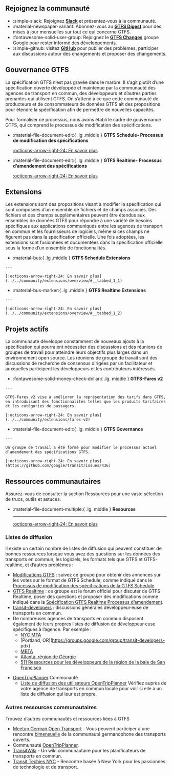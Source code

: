## Rejoignez la communauté 
 
<div class="grid cards" markdown> 
 
 - :simple-slack: Rejoignez [__Slack__](https://share.mobilitydata.org/slack) et présentez-vous à la communauté. 
 - :material-newspaper-variant: Abonnez-vous au [__GTFS Digest__](https://groups.google.com/g/gtfs-digest) pour des mises à jour mensuelles sur tout ce qui concerne GTFS. 
 - :fontawesome-solid-user-group: Rejoignez le [__GTFS Changes__](https://groups.google.com/g/gtfs-changes) groupe Google pour rester informé des développements. 
 - :simple-github: visitez [__GitHub__](https://github.com/google/transit) pour publier des problèmes, participer aux discussions autour des changements et proposer des changements. 

</div> 
 
## Gouvernance GTFS 
 
 La spécification GTFS n’est pas gravée dans le marbre. Il s’agit plutôt d’une spécification ouverte développée et maintenue par la communauté des agences de transport en commun, des développeurs et d’autres parties prenantes qui utilisent GTFS. On s’attend à ce que cette communauté de producteurs et de consommateurs de données GTFS ait des propositions pour étendre la spécification afin de permettre de nouvelles capacités. 
 
 Pour formaliser ce processus, nous avons établi le cadre de gouvernance GTFS, qui comprend le processus de modification des spécifications. 

<div class="grid cards" markdown> 
 
 -   :material-file-document-edit:{ .lg .middle } __GTFS Schedule- Processus de modification des spécifications__ 
 
     [:octicons-arrow-right-24: En savoir plus](../../community/governance/gtfs_schedule_amendment_process) 
 
 -   :material-file-document-edit:{ .lg .middle } __GTFS Realtime- Processus d’amendement des spécifications__ 
 
     [:octicons-arrow-right-24: En savoir plus](../../community/governance/gtfs_realtime_amendment_process) 
 
</div> 
 
## Extensions 
 
 Les extensions sont des propositions visant à modifier la spécification qui sont composées d’un ensemble de fichiers et de champs associés. Des fichiers et des champs supplémentaires peuvent être étendus aux ensembles de données GTFS pour répondre à une variété de besoins spécifiques aux applications communiqués entre les agences de transport en commun et les fournisseurs de logiciels, même si ces champs ne figurent pas dans la spécification officielle. Une fois adoptées, les extensions sont fusionnées et documentées dans la spécification officielle sous la forme d’un ensemble de fonctionnalités. 

<div class="grid cards" markdown> 
 
 -   :material-bus:{ .lg .middle } __GTFS Schedule Extensions__ 
 
    --- 
 
    [:octicons-arrow-right-24: En savoir plus](../../community/extensions/overview/#__tabbed_1_1) 
 
 -   :material-bus-marker:{ .lg .middle } __GTFS Realtime Extensions__ 
 
    --- 
 
    [:octicons-arrow-right-24: En savoir plus](../../community/extensions/overview/#__tabbed_1_2) 
 
</div> 
 
## Projets actifs 
 
 La communauté développe constamment de nouveaux ajouts à la spécification qui pourraient nécessiter des discussions et des réunions de groupes de travail pour atteindre leurs objectifs plus larges dans un environnement open source. Les réunions de groupe de travail sont des discussions de recherche de consensus dirigées par un facilitateur et auxquelles participent les développeurs et les contributeurs intéressés. 

<div class="grid cards" markdown> 
 
 -   :fontawesome-solid-money-check-dollar:{ .lg. middle } __GTFS-Fares v2__ 
 
    --- 
 
    GTFS-Fares v2 vise à améliorer la représentation des tarifs dans GTFS, en introduisant des fonctionnalités telles que les produits tarifaires et les catégories de passagers. 
 
    [:octicons-arrow-right-24: En savoir plus](../../community/extensions/fares-v2) 
 
 -    :material-file-document-edit:{ .lg. middle } __GTFS Governance__ 
 
    --- 
 
    Un groupe de travail a été formé pour modifier le processus actuel d’amendement des spécifications GTFS. 
 
    [:octicons-arrow-right-24: En savoir plus](https://github.com/google/transit/issues/436) 
 
</div> 
 
 
 
## Ressources communautaires 
 
 Assurez-vous de consulter la section Ressources pour une vaste sélection de trucs, outils et astuces. 

<div class="grid cards" markdown> 
 
 - :material-file-document-multiple:{ .lg. middle } __Resources__ 
 
    --- 
 
    [:octicons-arrow-right-24: En savoir plus](../../ressources/aperçu) 
 
</div> 
 
### Listes de diffusion 
 
 Il existe un certain nombre de listes de diffusion qui peuvent constituer de bonnes ressources lorsque vous avez des questions sur les données des transports en commun, les logiciels, les formats tels que GTFS et GTFS-realtime, et d’autres problèmes : 
 
 * [Modifications GTFS](https://groups.google.com/group/gtfs-changes) : suivez ce groupe pour obtenir des annonces sur les votes sur le format de GTFS Schedule, comme indiqué dans le [Processus de modification des spécifications de la GTFS Schedule](../../community/governance/gtfs_schedule_amendment_process). 
 * [GTFS Realtime](https://groups.google.com/group/gtfs-realtime) : ce groupe est le forum officiel pour discuter de GTFS Realtime, poser des questions et proposer des modifications comme indiqué dans la [Spécification GTFS Realtime Processus d’amendement](../../community/governance/gtfs_realtime_amendment_process). 
 * [transit-developers](https://groups.google.com/group/transit-developers) : discussions générales développeur·euse de transports en commun. 
 * De nombreuses agences de transports en commun disposent également de leurs propres listes de diffusion de développeur·euse spécifiques à l’agence. Par exemple : 
    * [NYC MTA](https://groups.google.com/group/mtadeveloperresources) 
    * [Portland, OR](https://groups.google.com/group/transit-developers- pdx) 
    * [MBTA](https://groups.google.com/group/massdotdevelopers) 
    * [Atlanta, région de Géorgie](https://groups.google.com/forum/#!forum/atl-transit-developers) 
    * [511 Ressources pour les développeurs de la région de la baie de San Francisco](https://groups.google.com/forum/#!forum/511sfbaydeveloperresources) 
 - [OpenTripPlanner](https://github.com/opentripplanner/OpenTripPlanner) Communauté 
    - [Liste de diffusion des utilisateurs OpenTripPlanner](https://groups.google.com/forum/#!forum/opentripplanner-users) 
 Vérifiez auprès de votre agence de transports en commun locale pour voir si elle a un liste de diffusion qui leur est propre. 
 
 
### Autres ressources communautaires 
 Trouvez d’autres communautés et ressources liées à GTFS

 - [Meetup German Open Transport](https://github.com/transportkollektiv/meetup/wiki) - Vous peuvent participer à une rencontre [bimensuelle](https://hackmd.okfn.de/opentransportmeetup#) de la communauté germanophone des transports ouverts. 
 - Communauté [OpenTripPlanner](https://github.com/opentripplanner/OpenTripPlanner). 
 - [TransitWiki](http://transitwiki.org) - Un wiki communautaire pour les planificateurs de transports en commun. 
 - [Transit Techies NYC](https://transittechies.nyc/) - Rencontre basée à New York pour les passionnés de technologie et de transport. 
